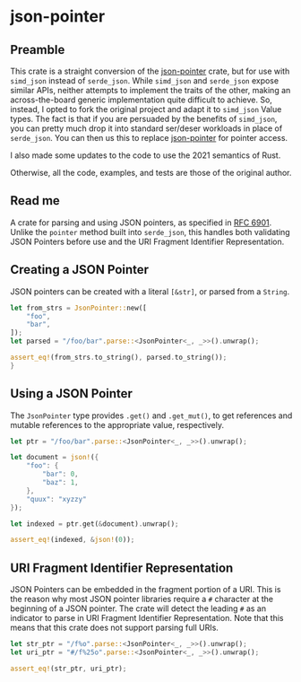 # json-pointer

## Preamble
This crate is a straight conversion of the [json-pointer](https://github.com/remexre/json-pointer) crate, but for use
with `simd_json` instead of `serde_json`. While `simd_json` and `serde_json` expose
similar APIs, neither attempts to implement the traits of the other, making an 
across-the-board generic implementation quite difficult to achieve. So, instead, I
opted to fork the original project and adapt it to `simd_json` Value types. The fact
is that if you are persuaded by the benefits of `simd_json`, you can pretty much drop it
into standard ser/deser workloads in place of `serde_json`. You can then us this
to replace [json-pointer](https://github.com/remexre/json-pointer) for pointer access.

I also made some updates to the code to use the 2021 semantics of Rust.

Otherwise, all the code, examples, and tests are those of the original author.

## Read me
A crate for parsing and using JSON pointers, as specified in [RFC
6901](https://tools.ietf.org/html/rfc6901). Unlike the `pointer` method
built into `serde_json`, this handles both validating JSON Pointers before
use and the URI Fragment Identifier Representation.

## Creating a JSON Pointer

JSON pointers can be created with a literal `[&str]`, or parsed from a `String`.

```rust
let from_strs = JsonPointer::new([
    "foo",
    "bar",
]);
let parsed = "/foo/bar".parse::<JsonPointer<_, _>>().unwrap();

assert_eq!(from_strs.to_string(), parsed.to_string());
}
```

## Using a JSON Pointer

The `JsonPointer` type provides `.get()` and `.get_mut()`, to get references
and mutable references to the appropriate value, respectively.

```rust
let ptr = "/foo/bar".parse::<JsonPointer<_, _>>().unwrap();

let document = json!({
    "foo": {
        "bar": 0,
        "baz": 1,
    },
    "quux": "xyzzy"
});

let indexed = ptr.get(&document).unwrap();

assert_eq!(indexed, &json!(0));
```

## URI Fragment Identifier Representation

JSON Pointers can be embedded in the fragment portion of a URI. This is the
reason why most JSON pointer libraries require a `#` character at the beginning
of a JSON pointer. The crate will detect the leading `#` as an indicator to
parse in URI Fragment Identifier Representation. Note that this means that this
crate does not support parsing full URIs.

```rust
let str_ptr = "/f%o".parse::<JsonPointer<_, _>>().unwrap();
let uri_ptr = "#/f%25o".parse::<JsonPointer<_, _>>().unwrap();

assert_eq!(str_ptr, uri_ptr);
```
